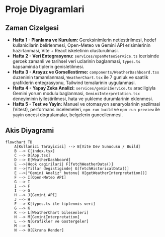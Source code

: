# Proje Diyagramlari

## Zaman Cizelgesi
- **Hafta 1 - Planlama ve Kurulum:** Gereksinimlerin netlestirilmesi, hedef kullanicilarin belirlenmesi, Open-Meteo ve Gemini API erisimlerinin hazirlanmasi, Vite + React iskeletinin olusturulmasi.
- **Hafta 2 - Veri Entegrasyonu:** `services/openMeteoService.ts` icerisinde gercek zamanli ve tarihsel veri uclarinin baglanmasi, `types.ts` kapsaminda tiplerin genisletilmesi.
- **Hafta 3 - Arayuz ve Gorsellestirme:** `components/WeatherDashboard.tsx` duzeninin tamamlanmasi, `WeatherChart.tsx` ile 7 gunluk ve saatlik grafiklerin entegrasyonu, Tailwind temalarinin uygulanmasi.
- **Hafta 4 - Yapay Zeka Analizi:** `services/geminiService.ts` araciligiyla Gemini yorum modulu baglanmasi, `GeminiInterpretation.tsx` deneyiminin iyilestirilmesi, hata ve yukleme durumlarinin eklenmesi.
- **Hafta 5 - Test ve Yayin:** Manuel ve otomasyon senaryolarinin yazilmasi (Vitest), performans incelemeleri, `npm run build` ve `npm run preview` ile yayin oncesi dogrulamalar, belgelerin guncellenmesi.

## Akis Diyagrami
```mermaid
flowchart TD
    A[Kullanici Tarayicisi] --> B[Vite Dev Sunucusu / Build]
    B --> C[index.tsx]
    C --> D[App.tsx]
    D --> E[WeatherDashboard]
    E -->|Hook cagirilari| F[fetchWeatherData()]
    E -->|Yillar degistiginde| G[fetchHistoricalData()]
    E -->|"Gemini Analiz" butonu| H[getWeatherInterpretation()]
    F --> I[Open-Meteo API]
    G --> I
    I --> F
    I --> G
    H --> J[Gemini API]
    J --> H
    F --> K[types.ts ile tiplenmis veri]
    G --> K
    K --> L[WeatherChart bilesenleri]
    H --> M[GeminiInterpretation]
    L --> N[Grafikler ve Gostergeler]
    M --> N
    N --> O[Ekrana Render]
```
